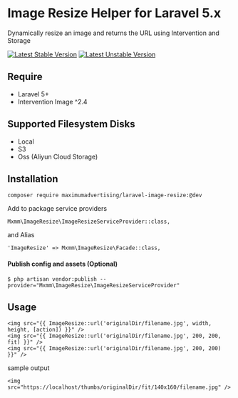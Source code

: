 # Image Resize Helper for Laravel 5.x
Dynamically resize an image and returns the URL using Intervention and Storage

[![Latest Stable Version](https://poser.pugx.org/maximumadvertising/laravel-image-resize/v/stable)](https://packagist.org/packages/maximumadvertising/laravel-image-resize)
[![Latest Unstable Version](https://poser.pugx.org/maximumadvertising/laravel-image-resize/v/unstable)](https://packagist.org/packages/maximumadvertising/laravel-image-resize)

## Require
- Laravel 5+
- Intervention Image ^2.4

## Supported Filesystem Disks
- Local
- S3
- Oss (Aliyun Cloud Storage)

## Installation
 ```
 composer require maximumadvertising/laravel-image-resize:@dev
 ```
 Add to package service providers
 ```$xslt
Mxmm\ImageResize\ImageResizeServiceProvider::class,
```
and Alias
```$xslt
'ImageResize' => Mxmm\ImageResize\Facade::class,
``` 
#### Publish config and assets (Optional)
`$ php artisan vendor:publish --provider="Mxmm\ImageResize\ImageResizeServiceProvider"`

## Usage
```$xslt
<img src="{{ ImageResize::url('originalDir/filename.jpg', width, height, [action]) }}" />
<img src="{{ ImageResize::url('originalDir/filename.jpg', 200, 200, fit) }}" />
<img src="{{ ImageResize::url('originalDir/filename.jpg', 200, 200) }}" />
```
sample output
```$xslt
<img src="https://localhost/thumbs/originalDir/fit/140x160/filename.jpg" />
```
